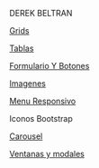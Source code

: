 DEREK BELTRAN

<a href="derekbeltran.github.io/16abril.html">Grids</a>

<a href="derekbeltran.github.io/PRACTICA 2.html">Tablas

<a href="derekbeltran.github.io/practicabootstrap.html">Formulario Y Botones</a>

<a href="https://derekbeltran.github.io/imagenes.html">Imagenes</a>

<a href="https://derekbeltran.github.io/20%20de%20abril.html">Menu Responsivo</a>

<a hrf="derekbeltran.github.io/PRACTICA6.html">Iconos Bootstrap</a>

<a href="derekbeltran.github.io/practica7.html">Carousel</a>

<a href="derekbeltran.github.io/modalesenbootstrap.html">Ventanas y modales</a>
